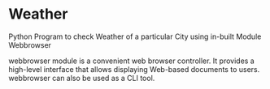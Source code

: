 # Weather
Python Program to check Weather of a particular City using in-built Module Webbrowser

webbrowser module is a convenient web browser controller. It provides a high-level interface that allows displaying Web-based documents to users. webbrowser can also be used as a CLI tool.
